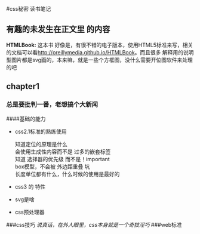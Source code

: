 #css秘密 读书笔记
## 有趣的未发生在正文里 的内容
**HTMLBook:** 
这本书 好像是，有很不错的电子版本，使用HTML5标准来写，相关的文档可以看<http://oreillymedia.github.io/HTMLBook>。而且很多 解释用的说明型图片都是svg画的，本来嘛，就是一些个方框图，没什么需要开位图软件来处理的吧


## chapter1 
### 总是要批判一番，老想搞个大新闻
####基础的能力 
* css2.1标准的熟练使用
    
    知道定位的原理是什么  
	会使用生成性内容而不是 过多的嵌套标签   
	知道 选择器的优先级 而不是！important  
	box模型，不会被 外边距重叠 坑  
	长度单位都有什么，什么时候的使用是最好的
	
* css3 的 特性
* svg是啥
* css预处理器




###css技巧
*说真话，在外人眼里，css本身就是一个奇技淫巧*
###web标准 
